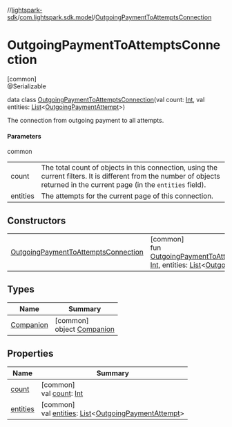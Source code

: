 //[lightspark-sdk](../../../index.md)/[com.lightspark.sdk.model](../index.md)/[OutgoingPaymentToAttemptsConnection](index.md)

# OutgoingPaymentToAttemptsConnection

[common]\
@Serializable

data class [OutgoingPaymentToAttemptsConnection](index.md)(val count: [Int](https://kotlinlang.org/api/latest/jvm/stdlib/kotlin/-int/index.html), val entities: [List](https://kotlinlang.org/api/latest/jvm/stdlib/kotlin.collections/-list/index.html)&lt;[OutgoingPaymentAttempt](../-outgoing-payment-attempt/index.md)&gt;)

The connection from outgoing payment to all attempts.

#### Parameters

common

| | |
|---|---|
| count | The total count of objects in this connection, using the current filters. It is different from the number of objects returned in the current page (in the `entities` field). |
| entities | The attempts for the current page of this connection. |

## Constructors

| | |
|---|---|
| [OutgoingPaymentToAttemptsConnection](-outgoing-payment-to-attempts-connection.md) | [common]<br>fun [OutgoingPaymentToAttemptsConnection](-outgoing-payment-to-attempts-connection.md)(count: [Int](https://kotlinlang.org/api/latest/jvm/stdlib/kotlin/-int/index.html), entities: [List](https://kotlinlang.org/api/latest/jvm/stdlib/kotlin.collections/-list/index.html)&lt;[OutgoingPaymentAttempt](../-outgoing-payment-attempt/index.md)&gt;) |

## Types

| Name | Summary |
|---|---|
| [Companion](-companion/index.md) | [common]<br>object [Companion](-companion/index.md) |

## Properties

| Name | Summary |
|---|---|
| [count](count.md) | [common]<br>val [count](count.md): [Int](https://kotlinlang.org/api/latest/jvm/stdlib/kotlin/-int/index.html) |
| [entities](entities.md) | [common]<br>val [entities](entities.md): [List](https://kotlinlang.org/api/latest/jvm/stdlib/kotlin.collections/-list/index.html)&lt;[OutgoingPaymentAttempt](../-outgoing-payment-attempt/index.md)&gt; |
